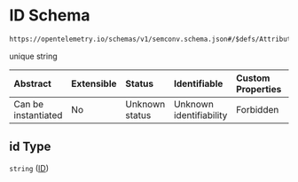 # ID Schema

```txt
https://opentelemetry.io/schemas/v1/semconv.schema.json#/$defs/AttributeFullSpec/properties/id
```

unique string

| Abstract            | Extensible | Status         | Identifiable            | Custom Properties | Additional Properties | Access Restrictions | Defined In                                                                           |
| :------------------ | :--------- | :------------- | :---------------------- | :---------------- | :-------------------- | :------------------ | :----------------------------------------------------------------------------------- |
| Can be instantiated | No         | Unknown status | Unknown identifiability | Forbidden         | Allowed               | none                | [semconv.schema.json\*](../../../schemas/semconv.schema.json "open original schema") |

## id Type

`string` ([ID](../attribute/semconv-opentelemetry-semantic-convention-schema-definitions-attribute-full-specification-properties-id.md))
